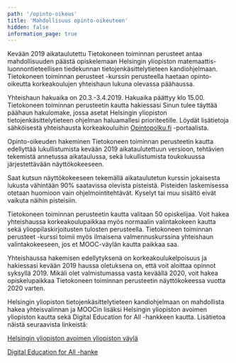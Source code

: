 ```yaml
---
path: '/opinto-oikeus'
title: 'Mahdollisuus opinto-oikeuteen'
hidden: false
information_page: true
---
```


Kevään 2019 aikataulutettu Tietokoneen toiminnan perusteet antaa mahdollisuuden päästä opiskelemaan Helsingin yliopiston matemaattis-luonnontieteellisen tiedekunnan tietojenkäsittelytieteen kandiohjelmaan. Tietokoneen toiminnan perusteet -kurssin perusteella haetaan opinto-oikeutta korkeakoulujen yhteishaun lukuna olevassa päähaussa.

Yhteishaun hakuaika on 20.3.-3.4.2019. Hakuaika päättyy klo 15.00. Tietokoneen toiminnan perusteetin kautta hakiessasi Sinun tulee täyttää päähaun hakulomake, jossa asetat Helsingin yliopiston tietojenkäsittelytieteen ohjelman haluamallesi prioriteetille. Löydät lisätietoja sähköisestä yhteishausta korkeakouluihin [Opintopolku.fi](https://opintopolku.fi/) -portaalista.

Opinto-oikeuden hakeminen Tietokoneen toiminnan perusteetin kautta edellyttää lukullistumista kevään 2019 aikataulutettuun versioon, tehtävien tekemistä annetussa aikataulussa, sekä lukullistumista toukokuussa järjestettävään näyttökokeeseen.

Saat kutsun näyttökokeeseen tekemällä aikataulutetun kurssin jokaisesta lukusta vähintään 90% saatavissa olevista pisteistä. Pisteiden laskemisessa otetaan huomioon vain ohjelmointitehtävät. Kyselyt tai muu sisältö eivät vaikuta näihin pisteisiin.

Tietokoneen toiminnan perusteetin kautta valitaan 50 opiskelijaa. Voit hakea yhteishaussa korkeakoulupaikkaa myös normaalin valintakokeen kautta sekä ylioppilaskirjoitusten tulosten perusteella. Tietokoneen toiminnan perusteet -kurssi toimii myös ilmaisena valmennuskurssina yhteishaun valintakokeeseen, jos et MOOC-väylän kautta paikkaa saa.

Yhteishaussa hakemisen edellytyksenä on korkeakoulukelpoisuus ja hakiessasi kevään 2019 haussa oletuksena on, että voit aloittaa opinnot syksyllä 2019. Mikäli olet valmistumassa vasta keväällä 2020, voit hakea opiskelupaikkaa Tietokoneen toiminnan perusteetin näyttökokeessa vuotta 2020 varten.

Helsingin yliopiston tietojenkäsittelytieteen kandiohjelmaan on mahdollista hakea yhteisvalinnan ja MOOCin lisäksi Helsingin yliopiston avoimen yliopiston kautta sekä Digital Education for All -hankkeen kautta. Lisätietoa näistä seuraavista linkeistä:

[Helsingin yliopiston avoimen yliopiston väylä](https://www.helsinki.fi/fi/avoin-yliopisto/opiskelu/tule-opiskelemaan/tavoitteena-tutkinto)

[Digital Education for All -hanke](https://www.helsinki.fi/fi/projektit/digital-education-for-all/)
